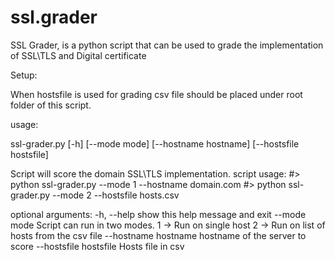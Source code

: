 # ssl.grader
SSL Grader, is a python script that can be used to grade the implementation of SSL\TLS and Digital certificate 

Setup:

When hostsfile is used for grading csv file should be placed under root folder of this script.

usage: 

ssl-grader.py [-h] [--mode mode] [--hostname hostname] [--hostsfile hostsfile]

Script will score the domain SSL\TLS implementation.
 script usage:
 #> python ssl-grader.py --mode 1 --hostname domain.com
 #> python ssl-grader.py --mode 2 --hostsfile hosts.csv

optional arguments:
  -h, --help            show this help message and exit
  --mode mode           Script can run in two modes.
                         1 -> Run on single host
                         2 -> Run on list of hosts from the csv file
  --hostname hostname   hostname of the server to score
  --hostsfile hostsfile
                        Hosts file in csv
